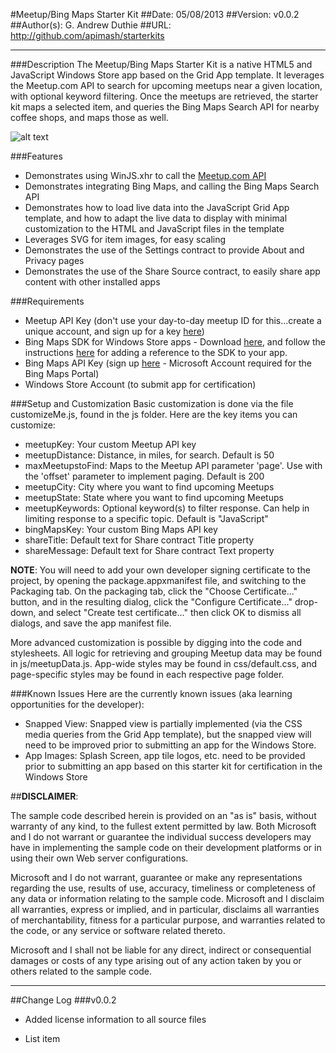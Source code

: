 #Meetup/Bing Maps Starter Kit
##Date: 05/08/2013
##Version: v0.0.2
##Author(s): G. Andrew Duthie
##URL: http://github.com/apimash/starterkits

----------
###Description
The Meetup/Bing Maps Starter Kit is a native HTML5 and JavaScript Windows Store app based on the Grid App template. It leverages the Meetup.com API to search for upcoming meetups near a given location, with optional keyword filtering. Once the meetups are retrieved, the starter kit maps a selected item, and queries the Bing Maps Search API for nearby coffee shops, and maps those as well.

![alt text][1]

###Features
 - Demonstrates using WinJS.xhr to call the [Meetup.com API][2]
 - Demonstrates integrating Bing Maps, and calling the Bing Maps Search API
 - Demonstrates how to load live data into the JavaScript Grid App template, and how to adapt the live data to display with minimal customization to the HTML and JavaScript files in the template
 - Leverages SVG for item images, for easy scaling
 - Demonstrates the use of the Settings contract to provide About and Privacy pages
 - Demonstrates the use of the Share Source contract, to easily share app content with other installed apps

###Requirements
 - Meetup API Key (don't use your day-to-day meetup ID for this...create a unique account, and sign up for a key [here][3])
 - Bing Maps SDK for Windows Store apps - Download [here][4], and follow the instructions [here][5] for adding a reference to the SDK to your app. 
 - Bing Maps API Key (sign up [here][6] - Microsoft Account required for the Bing Maps Portal)
 - Windows Store Account (to submit app for certification)

###Setup and Customization
Basic customization is done via the file customizeMe.js, found in the js folder. Here are the key items you can customize:

 - meetupKey: Your custom Meetup API key
 - meetupDistance: Distance, in miles, for search. Default is 50
 - maxMeetupstoFind: Maps to the Meetup API parameter 'page'. Use with the 'offset' parameter to implement paging. Default is 200
 - meetupCity: City where you want to find upcoming Meetups
 - meetupState: State where you want to find upcoming Meetups
 - meetupKeywords: Optional keyword(s) to filter response. Can help in limiting response to a specific topic. Default is "JavaScript"
 - bingMapsKey: Your custom Bing Maps API key
 - shareTitle: Default text for Share contract Title property
 - shareMessage: Default text for Share contract Text property

**NOTE**: You will need to add your own developer signing certificate to the project, by opening the package.appxmanifest file, and switching to the Packaging tab. On the packaging tab, click the "Choose Certificate..." button, and in the resulting dialog, click the "Configure Certificate..." drop-down, and select "Create test certificate..." then click OK to dismiss all dialogs, and save the app manifest file.
 
More advanced customization is possible by digging into the code and stylesheets. All logic for retrieving and grouping Meetup data may be found in js/meetupData.js. App-wide styles may be found in css/default.css, and page-specific styles may be found in each respective page folder.

###Known Issues
Here are the currently known issues (aka learning opportunities for the developer):

 - Snapped View: Snapped view is partially implemented (via the CSS media queries from the Grid App template), but the snapped view will need to be improved prior to submitting an app for the Windows Store.
 - App Images: Splash Screen, app tile logos, etc. need to be provided prior to submitting an app based on this starter kit for certification in the Windows Store

##**DISCLAIMER**: 

The sample code described herein is provided on an "as is" basis, without warranty of any kind, to the fullest extent permitted by law. Both Microsoft and I do not warrant or guarantee the individual success developers may have in implementing the sample code on their development platforms or in using their own Web server configurations. 

Microsoft and I do not warrant, guarantee or make any representations regarding the use, results of use, accuracy, timeliness or completeness of any data or information relating to the sample code. Microsoft and I disclaim all warranties, express or implied, and in particular, disclaims all warranties of merchantability, fitness for a particular purpose, and warranties related to the code, or any service or software related thereto. 

Microsoft and I shall not be liable for any direct, indirect or consequential damages or costs of any type arising out of any action taken by you or others related to the sample code.

----------

##Change Log
###v0.0.2

 - Added license information to all source files

 - List item


  [1]: https://raw.github.com/apimash/StarterKits/master/APIMASH_MeetupPOI_StarterKit/homePage.png "Home Page"
  [2]: http://www.meetup.com/meetup_api/ "Meetup API"
  [3]: http://www.meetup.com/meetup_api/ "Meetup API"
  [4]: http://visualstudiogallery.msdn.microsoft.com/bb764f67-6b2c-4e14-b2d3-17477ae1eaca
  [5]: http://msdn.microsoft.com/en-us/library/hh852186.aspx
  [6]: https://www.bingmapsportal.com/ "Bing Maps Portal"